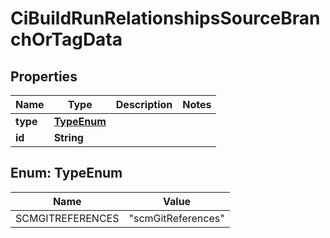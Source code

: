

# CiBuildRunRelationshipsSourceBranchOrTagData


## Properties

| Name | Type | Description | Notes |
|------------ | ------------- | ------------- | -------------|
|**type** | [**TypeEnum**](#TypeEnum) |  |  |
|**id** | **String** |  |  |



## Enum: TypeEnum

| Name | Value |
|---- | -----|
| SCMGITREFERENCES | &quot;scmGitReferences&quot; |



